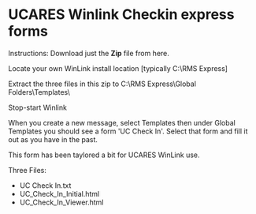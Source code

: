 # UCARES Winlink Checkin express forms 
Instructions: Download just the **Zip** file from here.

Locate your own WinLink install location [typically C:\RMS Express\]

Extract the three files in this zip to C:\RMS Express\Global Folders\Templates\ 

Stop-start Winlink

When you create a new message, select Templates then under Global Templates
you should see a form 'UC Check In'. Select that form and fill it out as you have in the past.

This form has been taylored a bit for UCARES WinLink use.

Three Files:
+ UC Check In.txt
+ UC_Check_In_Initial.html
+ UC_Check_In_Viewer.html

